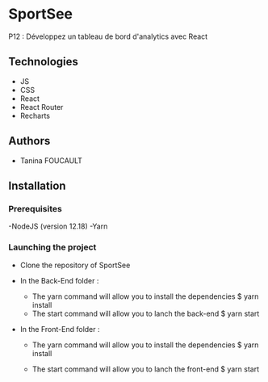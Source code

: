 # SportSee

P12 : Développez un tableau de bord d'analytics avec React

## Technologies 

- JS
- CSS 
- React
- React Router
- Recharts

## Authors

- Tanina FOUCAULT

## Installation


### Prerequisites

-NodeJS (version 12.18)
-Yarn

### Launching the project

- Clone the repository of SportSee

- In the Back-End folder : 
    - The yarn command will allow you to install the dependencies 
    $ yarn install
    - The start command will allow you to lanch the back-end
    $ yarn start

- In the Front-End folder :  
    - The yarn command will allow you to install the dependencies
    $ yarn install

    - The start command will allow you to lanch the front-end
    $ yarn start

